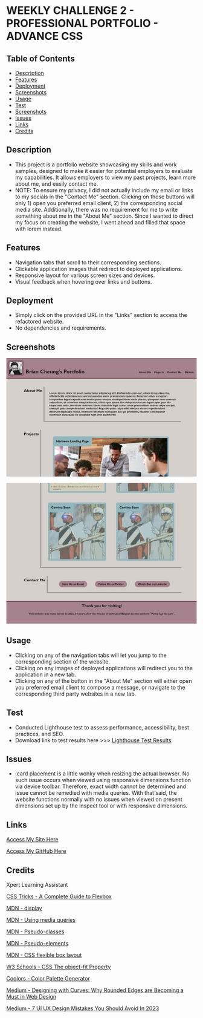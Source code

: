 # WEEKLY CHALLENGE 2 - PROFESSIONAL PORTFOLIO - ADVANCE CSS

## Table of Contents
- [Description](#Description)
- [Features](#features)
- [Deployment](#Deployment)
- [Screenshots](#Screenshots)
- [Usage](#Usage)
- [Test](#Test)
- [Screenshots](#screenshots)
- [Issues](#Issues)
- [Links](#Links)
- [Credits](#Credits)

## Description
- This project is a portfolio website showcasing my skills and work samples, designed to make it easier for potential employers to evaluate my capabilities. It allows employers to view my past projects, learn more about me, and easily contact me.
- NOTE: To ensure my privacy, I did not actually include my email or links to my socials in the "Contact Me" section. Clicking on those buttons will only 1) open you preferred email client, 2) the corresponding social media site. Additionally, there was no requirement for me to write something about me in the "About Me" section. Since I wanted to direct my focus on creating the website, I went ahead and filled that space with lorem instead.

## Features
- Navigation tabs that scroll to their corresponding sections.
- Clickable application images that redirect to deployed applications.
- Responsive layout for various screen sizes and devices.
- Visual feedback when hovering over links and buttons.

## Deployment
- Simply click on the provided URL in the "Links" section to access the refactored website.
- No dependencies and requirements.

## Screenshots
![Screenshot of My Site](Assets/Screenshots/Website-Preview-1.jpg)

![Screenshot of My Site](Assets/Screenshots/Website-Preview-2.jpg)

## Usage
- Clicking on any of the navigation tabs will let you jump to the corresponding section of the website.
- Clicking on any images of deployed applications will redirect you to the application in a new tab.
- Clicking on any of the button in the "About Me" section will either open you preferred email client to compose a message, or navigate to the corresponding third party websites in a new tab.

## Test
- Conducted Lighthouse test to assess performance, accessibility, best practices, and SEO. 
- Download link to test results here >>> [Lighthouse Test Results](Assets/Lightouse-Test/Lighthouse-Test.html)

## Issues
- .card placement is a little wonky when resizing the actual browser. No such issue occurs when viewed using responsive dimensions function via device toolbar. Therefore, exact width cannot be determined and issue cannot be remedied with media queries. With that said, the website functions normally with no issues when viewed on present dimensions set up by the inspect tool or with responsive dimensions.

## Links
[Access My Site Here](https://cycbrian.github.io/Brian-Cheung-Module-2-Weekly-Challenge-Professional-Portfolio/)

[Access My GitHub Here](https://github.com/CYCBrian/Brian-Cheung-Module-2-Weekly-Challenge-Professional-Portfolio)

## Credits
Xpert Learning Assistant

[CSS Tricks - A Complete Guide to Flexbox](https://css-tricks.com/snippets/css/a-guide-to-flexbox/#aa-background)

[MDN - display](https://developer.mozilla.org/en-US/docs/Web/CSS/display)

[MDN - Using media queries](https://developer.mozilla.org/en-US/docs/Web/CSS/CSS_media_queries/Using_media_queries)

[MDN - Pseudo-classes](https://developer.mozilla.org/en-US/docs/Web/CSS/Pseudo-classes)

[MDN - Pseudo-elements](https://developer.mozilla.org/en-US/docs/Web/CSS/Pseudo-elements)

[MDN - CSS flexible box layout](https://developer.mozilla.org/en-US/docs/Web/CSS/CSS_Flexible_Box_Layout)

[W3 Schools - CSS The object-fit Property](https://www.w3schools.com/css/css3_object-fit.asp)

[Coolors - Color Palette Generator](https://coolors.co/)

[Medium - Designing with Curves: Why Rounded Edges are Becoming a Must in Web Design](https://bootcamp.uxdesign.cc/designing-with-curves-why-rounded-edges-are-becoming-a-must-in-web-design-937e69d24ca4)

[Medium - 7 UI UX Design Mistakes You Should Avoid In 2023](https://medium.com/@uidesign0005/7-common-design-mistakes-b07dea46a4c4)
